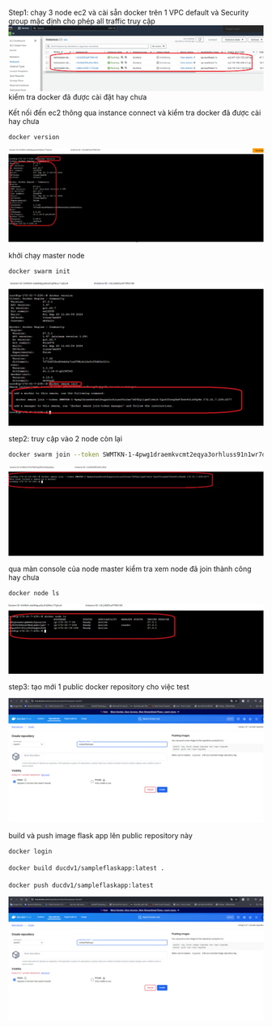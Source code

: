 Step1: chạy 3 node ec2 và cài sẵn docker trên 1 VPC default và Security group mặc định cho phép all traffic truy cập
![image](./images/aws1.png)
kiểm tra docker đã được cài đặt hay chưa

Kết nối đến ec2 thông qua instance connect và kiểm tra docker đã được cài hay chưa
```bash
docker version
```
![image](./images/dockerversion.png)


khởi chạy master node

```bash
docker swarm init
```
![image](./images/dockerswarminit.png)


step2: truy cập vào 2 node còn lại

```bash
docker swarm join --token SWMTKN-1-4pwg1draemkvcmt2eqya3orhluss91n1wr7d092yligmfivwlk-5gz635ceg0m47b6e40iz80p4m 172.31.7.239:2377
```
![image](./images/dockerswarmjoin.png)


qua màn console của node master kiểm tra xem node đã join thành công hay chưa

```bash
docker node ls
```
![image](./images/checknode.png)

step3: tạo mới 1 public docker repository cho việc test

![image](./images/dockerhub.png)


build và push image flask app lên public repository này

```bash
docker login

docker build ducdv1/sampleflaskapp:latest . 

docker push ducdv1/sampleflaskapp:latest
```
![image](./images/dockerhub.png)
